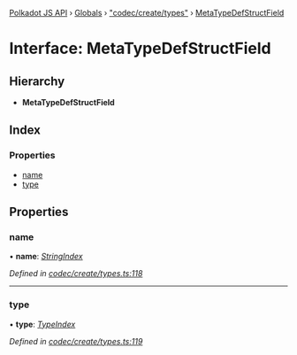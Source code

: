 [Polkadot JS API](../README.md) › [Globals](../globals.md) › ["codec/create/types"](../modules/_codec_create_types_.md) › [MetaTypeDefStructField](_codec_create_types_.metatypedefstructfield.md)

# Interface: MetaTypeDefStructField

## Hierarchy

* **MetaTypeDefStructField**

## Index

### Properties

* [name](_codec_create_types_.metatypedefstructfield.md#name)
* [type](_codec_create_types_.metatypedefstructfield.md#type)

## Properties

###  name

• **name**: *[StringIndex](../modules/_codec_create_types_.md#stringindex)*

*Defined in [codec/create/types.ts:118](https://github.com/polkadot-js/api/blob/05ec496/packages/types/src/codec/create/types.ts#L118)*

___

###  type

• **type**: *[TypeIndex](../modules/_codec_create_types_.md#typeindex)*

*Defined in [codec/create/types.ts:119](https://github.com/polkadot-js/api/blob/05ec496/packages/types/src/codec/create/types.ts#L119)*
